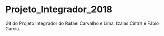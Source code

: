 # Projeto_Integrador_2018
Git do Projeto Integrador do Rafael Carvalho e Lima, Izaias Cintra e Fábio Garcia.
